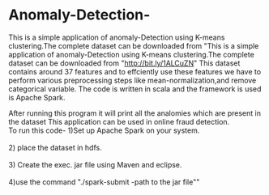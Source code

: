 # Anomaly-Detection-
This is a simple application of anomaly-Detection using K-means clustering.The complete dataset can be downloaded from "This is a simple application of anomaly-Detection using K-means clustering.The complete dataset can be downloaded from "http://bit.ly/1ALCuZN" This dataset contains around 37 features and to effciently use these features we have to perform various preprocessing steps like mean-normalization,and remove categorical variable. The code is written in scala and the framework is used is Apache Spark.

After running this program it will print all the analomies which are present in the dataset This application can be used in online fraud detection.
<br>
To run this code- 1)Set up Apache Spark on your system. </br><br>
2) place the dataset in hdfs. </br><br>
3) Create the exec. jar file using Maven and eclipse. </br><br>
4)use the command "./spark-submit -path to the jar file""</br><br>
